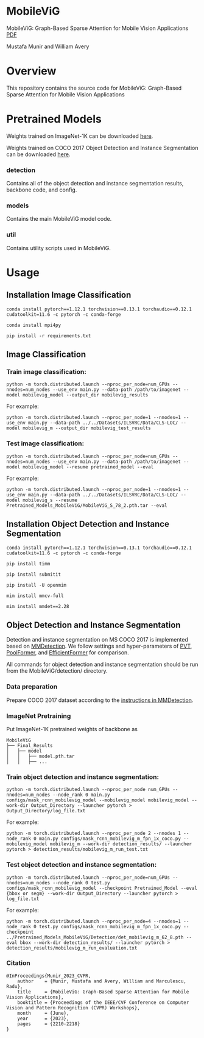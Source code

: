 # MobileViG
MobileViG: Graph-Based Sparse Attention for Mobile Vision Applications [PDF](https://openaccess.thecvf.com/content/CVPR2023W/MobileAI/papers/Munir_MobileViG_Graph-Based_Sparse_Attention_for_Mobile_Vision_Applications_CVPRW_2023_paper.pdf)

Mustafa Munir and William Avery

# Overview
This repository contains the source code for MobileViG: Graph-Based Sparse Attention for Mobile Vision Applications


# Pretrained Models

Weights trained on ImageNet-1K can be downloaded [here](https://huggingface.co/SLDGroup/MobileViG/tree/main). 

Weights trained on COCO 2017 Object Detection and Instance Segmentation can be downloaded [here](https://huggingface.co/SLDGroup/MobileViG/tree/main/Detection). 

### detection
Contains all of the object detection and instance segmentation results, backbone code, and config.

### models
Contains the main MobileViG model code.

### util
Contains utility scripts used in MobileViG.

# Usage

## Installation Image Classification

```
conda install pytorch==1.12.1 torchvision==0.13.1 torchaudio==0.12.1 cudatoolkit=11.6 -c pytorch -c conda-forge
```
```
conda install mpi4py
```
```
pip install -r requirements.txt
```
## Image Classification

### Train image classification:
```
python -m torch.distributed.launch --nproc_per_node=num_GPUs --nnodes=num_nodes --use_env main.py --data-path /path/to/imagenet --model mobilevig_model --output_dir mobilevig_results
```
For example:
```
python -m torch.distributed.launch --nproc_per_node=1 --nnodes=1 --use_env main.py --data-path ../../Datasets/ILSVRC/Data/CLS-LOC/ --model mobilevig_m --output_dir mobilevig_test_results
```
### Test image classification:
```
python -m torch.distributed.launch --nproc_per_node=num_GPUs --nnodes=num_nodes --use_env main.py --data-path /path/to/imagenet --model mobilevig_model --resume pretrained_model --eval
```
For example:
```
python -m torch.distributed.launch --nproc_per_node=1 --nnodes=1 --use_env main.py --data-path ../../Datasets/ILSVRC/Data/CLS-LOC/ --model mobilevig_s --resume Pretrained_Models_MobileViG/MobileViG_S_78_2.pth.tar --eval
```


## Installation Object Detection and Instance Segmentation
```
conda install pytorch==1.12.1 torchvision==0.13.1 torchaudio==0.12.1 cudatoolkit=11.6 -c pytorch -c conda-forge
```
```
pip install timm
```
```
pip install submitit
```
```
pip install -U openmim
```
```
mim install mmcv-full
```
```
mim install mmdet==2.28
```
## Object Detection and Instance Segmentation

Detection and instance segmentation on MS COCO 2017 is implemented based on [MMDetection](https://github.com/open-mmlab/mmdetection). We follow settings and hyper-parameters of [PVT](https://github.com/whai362/PVT/tree/v2/segmentation), [PoolFormer](https://github.com/sail-sg/poolformer), and [EfficientFormer](https://github.com/snap-research/EfficientFormer) for comparison. 

All commands for object detection and instance segmentation should be run from the MobileViG/detection/ directory.

### Data preparation

Prepare COCO 2017 dataset according to the [instructions in MMDetection](https://github.com/open-mmlab/mmdetection/blob/master/docs/en/1_exist_data_model.md#test-existing-models-on-standard-datasets).

### ImageNet Pretraining
Put ImageNet-1K pretrained weights of backbone as 
```
MobileViG
├── Final_Results
│   ├── model
│   │   ├── model.pth.tar
│   │   ├── ...
```

### Train object detection and instance segmentation:
```
python -m torch.distributed.launch --nproc_per_node num_GPUs --nnodes=num_nodes --node_rank 0 main.py configs/mask_rcnn_mobilevig_model --mobilevig_model mobilevig_model --work-dir Output_Directory --launcher pytorch > Output_Directory/log_file.txt 
```
For example:
```
python -m torch.distributed.launch --nproc_per_node 2 --nnodes 1 --node_rank 0 main.py configs/mask_rcnn_mobilevig_m_fpn_1x_coco.py --mobilevig_model mobilevig_m --work-dir detection_results/ --launcher pytorch > detection_results/mobilevig_m_run_test.txt 
```
### Test object detection and instance segmentation:
```
python -m torch.distributed.launch --nproc_per_node=num_GPUs --nnodes=num_nodes --node_rank 0 test.py configs/mask_rcnn_mobilevig_model --checkpoint Pretrained_Model --eval {bbox or segm} --work-dir Output_Directory --launcher pytorch > log_file.txt
```
For example:
```
python -m torch.distributed.launch --nproc_per_node=4 --nnodes=1 --node_rank 0 test.py configs/mask_rcnn_mobilevig_m_fpn_1x_coco.py --checkpoint ../Pretrained_Models_MobileViG/Detection/det_mobilevig_m_62_8.pth --eval bbox --work-dir detection_results/ --launcher pytorch > detection_results/mobilevig_m_run_evaluation.txt
```


### Citation
```
@InProceedings{Munir_2023_CVPR,
    author    = {Munir, Mustafa and Avery, William and Marculescu, Radu},
    title     = {MobileViG: Graph-Based Sparse Attention for Mobile Vision Applications},
    booktitle = {Proceedings of the IEEE/CVF Conference on Computer Vision and Pattern Recognition (CVPR) Workshops},
    month     = {June},
    year      = {2023},
    pages     = {2210-2218}
}
```

